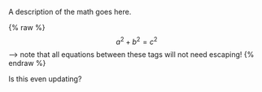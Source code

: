 A description of the math goes here.

 {% raw %}
  $$a^2 + b^2 = c^2$$ --> note that all equations between these tags will not need escaping! 
 {% endraw %}

Is this even updating?
